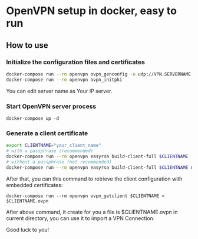 # OpenVPN setup in docker, easy to run

## How to use

### Initialize the configuration files and certificates

```bash
docker-compose run --rm openvpn ovpn_genconfig -u udp://VPN.SERVERNAME.COM
docker-compose run --rm openvpn ovpn_initpki
```

You can edit server name as Your IP server.

### Start OpenVPN server process

``docker-compose up -d``

### Generate a client certificate

```bash
export CLIENTNAME="your_client_name"
# with a passphrase (recommended)
docker-compose run --rm openvpn easyrsa build-client-full $CLIENTNAME
# without a passphrase (not recommended)
docker-compose run --rm openvpn easyrsa build-client-full $CLIENTNAME nopass
```

After that, you can this command to retrieve the client configuration with embedded certificates:

``docker-compose run --rm openvpn ovpn_getclient $CLIENTNAME > $CLIENTNAME.ovpn``

After above command, it create for you a file is $CLIENTNAME.ovpn in current directory, you can use it to import a VPN Connection.

Good luck to you!
